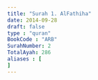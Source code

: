 ```yaml
---
title: "Surah 1. AlFathiha"
date: 2014-09-28
draft: false
type : "quran"
BookCode : "ARB"
SurahNumber: 2
TotalAyah: 286
aliases : [
]
---
```

